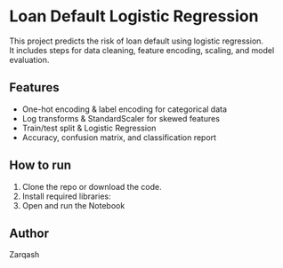 # Loan Default Logistic Regression

This project predicts the risk of loan default using logistic regression.  
It includes steps for data cleaning, feature encoding, scaling, and model evaluation.

## Features

- One-hot encoding & label encoding for categorical data
- Log transforms & StandardScaler for skewed features
- Train/test split & Logistic Regression
- Accuracy, confusion matrix, and classification report

## How to run

1. Clone the repo or download the code.
2. Install required libraries:
3. Open and run the Notebook


## Author

Zarqash
